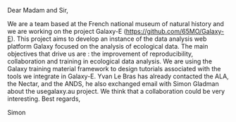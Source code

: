 Dear Madam and Sir,

We are a team based at the French national museum of natural history and we are working on the project Galaxy-E (https://github.com/65MO/Galaxy-E). This project aims to develop an instance of the data analysis web platform Galaxy focused on the analysis of ecological data.
The main objectives that drive us are : the improvement of reproducibility, collaboration and training in ecological data analysis.
We are using the Galaxy training material framework to design tutorials associated with the tools we integrate in Galaxy-E.
Yvan Le Bras has already contacted the ALA, the Nectar, and the ANDS, he also exchanged email with Simon Gladman about the usegalaxy.au project.
We think that a collaboration could be very interesting.
Best regards,

Simon
